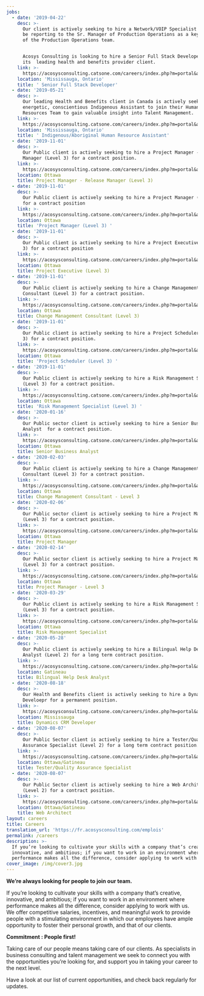 ```yaml
---
jobs:
  - date: '2019-04-22'
    desc: >-
      Our client is actively seeking to hire a Network/VOIP Specialist who will
      be reporting to the Sr. Manager of Production Operations as a key member
      of the Production Operations team.


      Acosys Consulting is looking to hire a Senior Full Stack Developer for
      its  leading health and benefits provider client.
    link: >-
      https://acosysconsulting.catsone.com/careers/index.php?m=portal&a=details&jobOrderID=11963848
    location: 'Mississauga, Ontario'
    title: ' Senior Full Stack Developer'
  - date: '2019-05-21'
    desc: >-
      Our leading Health and Benefits client in Canada is actively seeking an
      energetic, conscientious Indigenous Assistant to join their Human
      Resources Team to gain valuable insight into Talent Management.
    link: >-
      https://acosysconsulting.catsone.com/careers/index.php?m=portal&a=details&jobOrderID=12327200
    location: 'Mississauga, Ontario'
    title: ' Indigenous/Aboriginal Human Resource Assistant'
  - date: '2019-11-01'
    desc: >-
      Our Public client is actively seeking to hire a Project Manager - Release
      Manager (Level 3) for a contract position.
    link: >-
      https://acosysconsulting.catsone.com/careers/index.php?m=portal&a=details&jobOrderID=12083597
    location: Ottawa
    title: Project Manager - Release Manager (Level 3)
  - date: '2019-11-01'
    desc: >-
      Our Public client is actively seeking to hire a Project Manager (Level 3)
      for a contract position
    link: >-
      https://acosysconsulting.catsone.com/careers/index.php?m=portal&a=details&jobOrderID=12083600
    location: Ottawa
    title: 'Project Manager (Level 3) '
  - date: '2019-11-01'
    desc: >-
      Our Public client is actively seeking to hire a Project Executive (Level
      3) for a contract position
    link: >-
      https://acosysconsulting.catsone.com/careers/index.php?m=portal&a=details&jobOrderID=12083603
    location: Ottawa
    title: Project Executive (Level 3)
  - date: '2019-11-01'
    desc: >-
      Our Public client is actively seeking to hire a Change Management
      Consultant (Level 3) for a contract position.
    link: >-
      https://acosysconsulting.catsone.com/careers/index.php?m=portal&a=details&jobOrderID=12083609
    location: Ottawa
    title: Change Management Consultant (Level 3)
  - date: '2019-11-01'
    desc: >-
      Our Public client is actively seeking to hire a Project Scheduler (Level
      3) for a contract position.
    link: >-
      https://acosysconsulting.catsone.com/careers/index.php?m=portal&a=details&jobOrderID=12083591
    location: Ottawa
    title: 'Project Scheduler (Level 3) '
  - date: '2019-11-01'
    desc: >-
      Our Public client is actively seeking to hire a Risk Management Specialist
      (Level 3) for a contract position.
    link: >-
      https://acosysconsulting.catsone.com/careers/index.php?m=portal&a=details&jobOrderID=12083582
    location: Ottawa
    title: 'Risk Management Specialist (Level 3) '
  - date: '2020-01-16'
    desc: >-
      Our Public sector client is actively seeking to hire a Senior Business
      Analyst  for a contract position.
    link: >-
      https://acosysconsulting.catsone.com/careers/index.php?m=portal&a=details&jobOrderID=13116658
    location: Ottawa
    title: Senior Business Analyst
  - date: '2020-02-03'
    desc: >-
      Our Public client is actively seeking to hire a Change Management
      Consultant (Level 3) for a contract position.
    link: >-
      https://acosysconsulting.catsone.com/careers/index.php?m=portal&a=details&jobOrderID=13176403
    location: Ottawa
    title: Change Management Consultant - Level 3
  - date: '2020-02-06'
    desc: >-
      Our Public sector client is actively seeking to hire a Project Manager
      (Level 3) for a contract position.
    link: >-
      https://acosysconsulting.catsone.com/careers/index.php?m=portal&a=details&jobOrderID=13186711
    location: Ottawa
    title: Project Manager
  - date: '2020-02-14'
    desc: >-
      Our Public sector client is actively seeking to hire a Project Manager -
      (Level 3) for a contract position.
    link: >-
      https://acosysconsulting.catsone.com/careers/index.php?m=portal&a=details&jobOrderID=13229023
    location: Ottawa
    title: Project Manager - Level 3
  - date: '2020-03-29'
    desc: >-
      Our Public client is actively seeking to hire a Risk Management Specialist
      (Level 3) for a contract position.
    link: >-
      https://acosysconsulting.catsone.com/careers/index.php?m=portal&a=details&jobOrderID=12083582
    location: Ottawa
    title: Risk Management Specialist
  - date: '2020-05-28'
    desc: >-
      Our Public client is actively seeking to hire a Bilingual Help Desk
      Analyst (Level 2) for a long term contract position.
    link: >-
      https://acosysconsulting.catsone.com/careers/index.php?m=portal&a=details&jobOrderID=13505783
    location: Gatineau
    title: Bilingual Help Desk Analyst
  - date: '2020-08-18'
    desc: >-
      Our Health and Benefits client is actively seeking to hire a Dynamics CRM
      Develoepr for a permanent position.
    link: >-
      https://acosysconsulting.catsone.com/careers/index.php?m=portal&a=details&jobOrderID=13678100
    location: Mississauga
    title: Dynamics CRM Developer
  - date: '2020-08-07'
    desc: >-
      Our Public Sector client is actively seeking to hire a Tester/Quality
      Assurance Specialist (Level 2) for a long term contract position.
    link: >-
      https://acosysconsulting.catsone.com/careers/index.php?m=portal&a=details&jobOrderID=13677773
    location: Ottawa/Gatineau
    title: Tester/Quality Assurance Specialist
  - date: '2020-08-07'
    desc: >-
      Our Public Sector client is actively seeking to hire a Web Architect
      (Level 2) for a contract position.
    link: >-
      https://acosysconsulting.catsone.com/careers/index.php?m=portal&a=details&jobOrderID=13677752
    location: Ottawa/Gatineau
    title: Web Architect
layout: careers
title: Careers
translation_url: 'https://fr.acosysconsulting.com/emplois'
permalink: /careers
description: >-
  If you’re looking to cultivate your skills with a company that’s creative,
  innovative, and ambitious; if you want to work in an environment where
  performance makes all the difference, consider applying to work with us.
cover_image: /img/cover3.jpg
---
```


**We’re always looking for people to join our team.**

If you’re looking to cultivate your skills with a company that’s creative, innovative, and ambitious; if
you want to work in an environment where performance makes all the difference, consider applying to
work with us. We offer competitive salaries, incentives, and meaningful work to provide people with a
stimulating environment in which our employees have ample opportunity to foster their personal growth, and that of our clients.

**Commitment : People first!**

Taking care of our people means taking care of our clients. As specialists in business consulting and
talent management we seek to connect you with the opportunities you’re looking for, and support you
in taking your career to the next level.

Have a look at our list of current opportunities, and check back regularly for updates.
